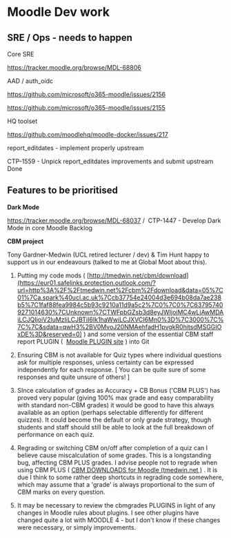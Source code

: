 # Moodle Dev work

## SRE / Ops - needs to happen

Core SRE

https://tracker.moodle.org/browse/MDL-68806

AAD / auth\_oidc 

<https://github.com/microsoft/o365-moodle/issues/2156> 

<https://github.com/microsoft/o365-moodle/issues/2155>

HQ toolset

<https://github.com/moodlehq/moodle-docker/issues/217>

report\_editdates - implement properly upstream

CTP-1559 - Unpick report\_editdates improvements and submit upstream Done

## Features to be prioritised 

**Dark Mode**

<https://tracker.moodle.org/browse/MDL-68037> /  CTP-1447 - Develop Dark Mode in core Moodle Backlog

**CBM project** 

Tony Gardner-Medwin (UCL retired lecturer / dev) & Tim Hunt happy to support us in our endeavours (talked to me at Global Moot about this).

1. Putting my code mods ( [http://tmedwin.net/cbm/download](https://eur01.safelinks.protection.outlook.com/?url=http%3A%2F%2Ftmedwin.net%2Fcbm%2Fdownload&data=05%7C01%7Ca.spark%40ucl.ac.uk%7Ccb37754e24004d3e694b08da7ae238b5%7C1faf88fea9984c5b93c9210a11d9a5c2%7C0%7C0%7C637957409271014630%7CUnknown%7CTWFpbGZsb3d8eyJWIjoiMC4wLjAwMDAiLCJQIjoiV2luMzIiLCJBTiI6Ik1haWwiLCJXVCI6Mn0%3D%7C3000%7C%7C%7C&sdata=qwH3%2BV0MvoJ20NMAehfadH1pvgkR0hitsdMSGGIOxDE%3D&reserved=0) ) and some version of the essential CBM staff report PLUGIN (  [Moodle PLUGIN site](https://eur01.safelinks.protection.outlook.com/?url=http%3A%2F%2Fmoodle.org%2Fplugins%2Fview.php%3Fplugin%3Dquiz_cbmgrades&data=05%7C01%7Ca.spark%40ucl.ac.uk%7Ccb37754e24004d3e694b08da7ae238b5%7C1faf88fea9984c5b93c9210a11d9a5c2%7C0%7C0%7C637957409271014630%7CUnknown%7CTWFpbGZsb3d8eyJWIjoiMC4wLjAwMDAiLCJQIjoiV2luMzIiLCJBTiI6Ik1haWwiLCJXVCI6Mn0%3D%7C3000%7C%7C%7C&sdata=rruYQt3cEMlVsFyH8BURbJi7Usq7SEonmyrMOlSDZ7Y%3D&reserved=0) ) into Git

2. Ensuring CBM is not available for Quiz types where individual questions ask for multiple responses, unless certainty can be expressed independently for each response. \[ You can be quite sure of some responses and quite unsure of others! \]

3. SInce calculation of grades as Accuracy + CB Bonus ('CBM PLUS') has proved very popular (giving 100% max grade and easy comparability with standard non-CBM grades) it would be good to have this always available as an option (perhaps selectable differently for different quizzes). It could become the default or only grade strategy, though students and staff should still be able to look at the full breakdown of performance on each quiz.

4. Regrading or switching CBM on/off after completion of a quiz can I believe cause miscalculation of some grades. This is a longstanding bug, affecting CBM PLUS grades. I advise people not to regrade when using CBM PLUS ( [CBM DOWNLOADS for Moodle (tmedwin.net )](https://eur01.safelinks.protection.outlook.com/?url=https%3A%2F%2Ftmedwin.net%2Fcbm%2Fmoodle%2Fdownload%2F&data=05%7C01%7Ca.spark%40ucl.ac.uk%7Ccb37754e24004d3e694b08da7ae238b5%7C1faf88fea9984c5b93c9210a11d9a5c2%7C0%7C0%7C637957409271014630%7CUnknown%7CTWFpbGZsb3d8eyJWIjoiMC4wLjAwMDAiLCJQIjoiV2luMzIiLCJBTiI6Ik1haWwiLCJXVCI6Mn0%3D%7C3000%7C%7C%7C&sdata=4XJB38dMufheXkb9nKyw7qn6mjazmN0YxEPnIk8DKxY%3D&reserved=0) . It is due I think to some rather deep shortcuts in regrading code somewhere, which may assume that a 'grade' is always proportional to the sum of CBM marks on every question.

5. It may be necessary to review the cbmgrades PLUGINS in light of any changes in Moodle rules about plugins. I see other plugins have changed quite a lot with MOODLE 4 - but I don't know if these changes were necessary, or simply improvements.
